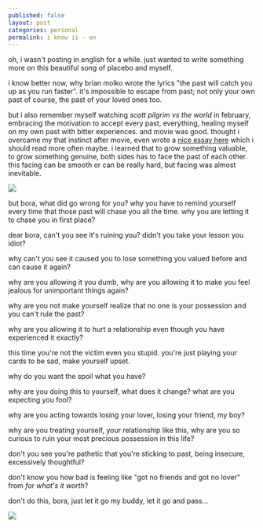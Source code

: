 ```yaml
---
published: false
layout: post
categories: personal
permalink: i know ii - en
---
```

oh, i wasn't posting in english for a while. just wanted to write something more on this beautiful song of placebo and myself.

i know better now, why brian molko wrote the lyrics "the past will catch you up as you run faster". it's impossible to escape from past; not only your own past of course, the past of your loved ones too.

but i also remember myself watching _scott pilgrim vs the world_ in february, embracing the motivation to accept every past, everything, healing myself on my own past with bitter experiences. and movie was good.
thought i overcame my that instinct after movie, even wrote a [nice essay here](https://boraoden.net/scott-pilgrim-ve-iliskiler-ustune-fikirler-tr) which i should read more often maybe. i learned that to grow something valuable, to grow something genuine, both sides has to face the past of each other. this facing can be smooth or can be really hard, but facing was almost inevitable.

![]({{site.baseurl}}/images/iknow2.jpg)

but bora, what did go wrong for you? why you have to remind yourself every time that those past will chase you all the time. why you are letting it to chase you in first place?

dear bora, can't you see it's ruining you? didn't you take your lesson you idiot?

why can't you see it caused you to lose something you valued before and can cause it again?

why are you allowing it you dumb, why are you allowing it to make you feel jealous for unimportant things again?

why are you not make yourself realize that no one is your possession and you can't rule the past?

why are you allowing it to hurt a relationship even though you have experienced it exactly?

this time you're not the victim even you stupid. you're just playing your cards to be sad, make yourself upset.

why do you want the spoil what you have?

why are you doing this to yourself, what does it change? what are you expecting you fool?

why are you acting towards losing your lover, losing your friend, my boy?

why are you treating yourself, your relationship like this, why are you so curious to ruin your most precious possession in this life?

don't you see you're pathetic that you're sticking to past, being insecure, excessively thoughtful?

don't know you how bad is feeling like "got no friends and got no lover" from _for what's it worth_?

don't do this, bora, just let it go my buddy, let it go and pass...

![]({{site.baseurl}}/images/iknow2a.jpg)

